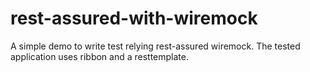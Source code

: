 # rest-assured-with-wiremock

A simple demo to write test relying rest-assured wiremock.
The tested application uses ribbon and a resttemplate.
